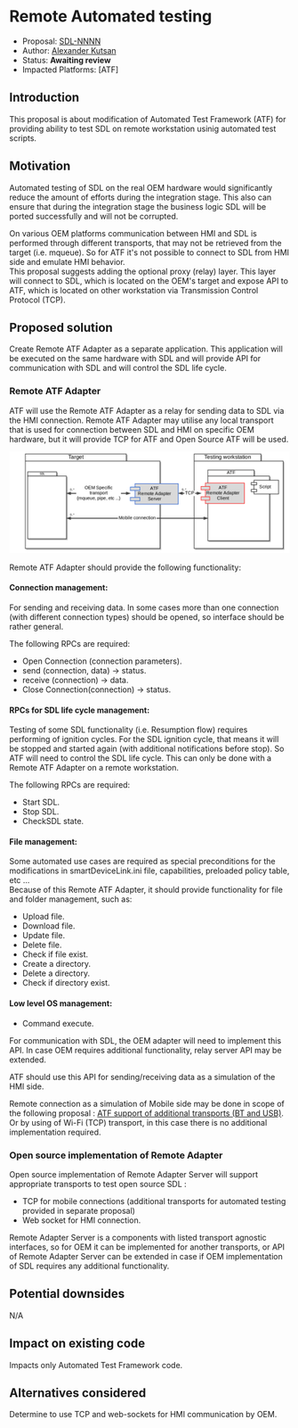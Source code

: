# Remote Automated testing

* Proposal: [SDL-NNNN](NNNN-remote_atf_testing.md)
* Author: [Alexander Kutsan](https://github.com/LuxoftAKutsan)
* Status: **Awaiting review**
* Impacted Platforms: [ATF]

## Introduction

This proposal is about modification of Automated Test Framework (ATF) for providing ability to test SDL on remote workstation usinig automated test scripts.   

## Motivation

Automated testing of SDL on the real OEM hardware would significantly reduce the amount of efforts during the integration stage. 
This also can ensure that during the integration stage the business logic SDL will be ported successfully and will not be corrupted. 

On various OEM platforms communication between HMI and SDL is performed through different transports, that may not be retrieved from the target (i.e. mqueue). So for ATF it's not possible to connect to SDL from HMI side and emulate HMI behavior.  
This proposal suggests adding the optional proxy (relay) layer. This layer will connect to SDL, which is located on the OEM's target and expose API to ATF, which is located on other workstation via Transmission Control Protocol (TCP).

## Proposed solution

Create Remote ATF Adapter as a separate application. This application will be executed on the same hardware with SDL and will provide API for communication with SDL and will control the SDL life cycle.

### Remote ATF Adapter

ATF will use the Remote ATF Adapter as a relay for sending data to SDL via the HMI connection.
Remote ATF Adapter may utilise any local transport that is used for connection between SDL and HMI on specific OEM hardware, but it will provide TCP for ATF and Open Source ATF will be used. 

![Remote ATF Adapter](/assets/proposals/nnnn-hmi-relay/ATFRemoteAdapter.png)

Remote ATF Adapter should provide the following functionality:

#### Connection management:
For sending and receiving data. In some cases more than one connection (with different connection types) should be opened, so interface should be rather general.

The following RPCs are required: 
 - Open Connection (connection parameters).
 - send (connection, data) -> status.
 - receive (connection) -> data. 
 - Close Connection(connection) -> status.

#### RPCs for SDL life cycle management:
Testing of some SDL functionality (i.e. Resumption flow) requires performing of ignition cycles. For the SDL ignition cycle, that means it will be stopped and started again (with additional notifications before stop). So ATF will need to control the SDL life cycle.
This can only be done with a Remote ATF Adapter on a remote workstation. 

The following RPCs are required: 
 - Start SDL. 
 - Stop SDL.
 - CheckSDL state.
 
#### File management:
Some automated use cases are required as special preconditions for the modifications in smartDeviceLink.ini file, capabilities, preloaded policy table, etc ...  
Because of this Remote ATF Adapter, it should provide functionality for file and folder management, such as: 
 - Upload file.
 - Download file.
 - Update file.
 - Delete file.
 - Check if file exist.
 - Create a directory.
 - Delete a directory.
 - Check if directory exist. 

#### Low level OS management: 
 - Command execute.
 
For communication with SDL, the OEM adapter will need to implement this API. 
In case OEM requires additional functionality, relay server API may be extended.

ATF should use this API for sending/receiving data as a simulation of the HMI side.

Remote connection as a simulation of Mobile side may be done in scope of the following proposal : [ATF support of additional transports (BT and USB)](https://github.com/smartdevicelink/sdl_evolution/blob/master/proposals/0126-atf-additional-transports.md). Or by using of Wi-Fi (TCP) transport, in this case there is no additional implementation required. 

### Open source implementation of Remote Adapter

Open source implementation of Remote Adapter Server will support appropriate transports to test open source SDL :
 - TCP for mobile connections (additional transports for automated testing provided in separate proposal)
 - Web socket for HMI connection. 

Remote Adapter Server is a components with listed transport agnostic interfaces, so for OEM it can be implemented for another transports, or API of Remote Adapter Server can be extended in case if OEM implementation of SDL requires any additional functionality.

## Potential downsides

N/A

## Impact on existing code

Impacts only Automated Test Framework code. 

## Alternatives considered

Determine to use TCP and web-sockets for HMI communication by OEM.
